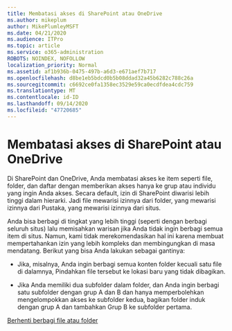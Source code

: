 ```yaml
---
title: Membatasi akses di SharePoint atau OneDrive
ms.author: mikeplum
author: MikePlumleyMSFT
ms.date: 04/21/2020
ms.audience: ITPro
ms.topic: article
ms.service: o365-administration
ROBOTS: NOINDEX, NOFOLLOW
localization_priority: Normal
ms.assetid: af1b936b-0475-497b-a6d3-e671aef7b717
ms.openlocfilehash: d8be1eb5bdcd0b5b08ddad32a45b6282c788c26a
ms.sourcegitcommit: c6692ce0fa1358ec3529e59ca0ecdfdea4cdc759
ms.translationtype: MT
ms.contentlocale: id-ID
ms.lasthandoff: 09/14/2020
ms.locfileid: "47720685"
---
```

# <a name="restrict-access-in-sharepoint-or-onedrive"></a>Membatasi akses di SharePoint atau OneDrive

Di SharePoint dan OneDrive, Anda membatasi akses ke item seperti file, folder, dan daftar dengan memberikan akses hanya ke grup atau individu yang ingin Anda akses. Secara default, izin di SharePoint diwarisi lebih tinggi dalam hierarki. Jadi file mewarisi izinnya dari folder, yang mewarisi izinnya dari Pustaka, yang mewarisi izinnya dari situs.
  
Anda bisa berbagi di tingkat yang lebih tinggi (seperti dengan berbagi seluruh situs) lalu memisahkan warisan jika Anda tidak ingin berbagi semua item di situs. Namun, kami tidak merekomendasikan hal ini karena membuat mempertahankan izin yang lebih kompleks dan membingungkan di masa mendatang. Berikut yang bisa Anda lakukan sebagai gantinya:
  
- Jika, misalnya, Anda ingin berbagi semua konten folder kecuali satu file di dalamnya, Pindahkan file tersebut ke lokasi baru yang tidak dibagikan.
    
- Jika Anda memiliki dua subfolder dalam folder, dan Anda ingin berbagi satu subfolder dengan grup A dan B dan hanya memperbolehkan mengelompokkan akses ke subfolder kedua, bagikan folder induk dengan grup A dan tambahkan Grup B ke subfolder pertama.
    
[Berhenti berbagi file atau folder ](https://go.microsoft.com/fwlink/?linkid=2008861)
  

